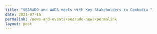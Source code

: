 ```yaml
---
title: "SEARADO and WADA meets with Key Stakeholders in Cambodia "
date: 2021-07-16
permalink: /news-and-events/searado-news/permalink
layout: post
---
```

